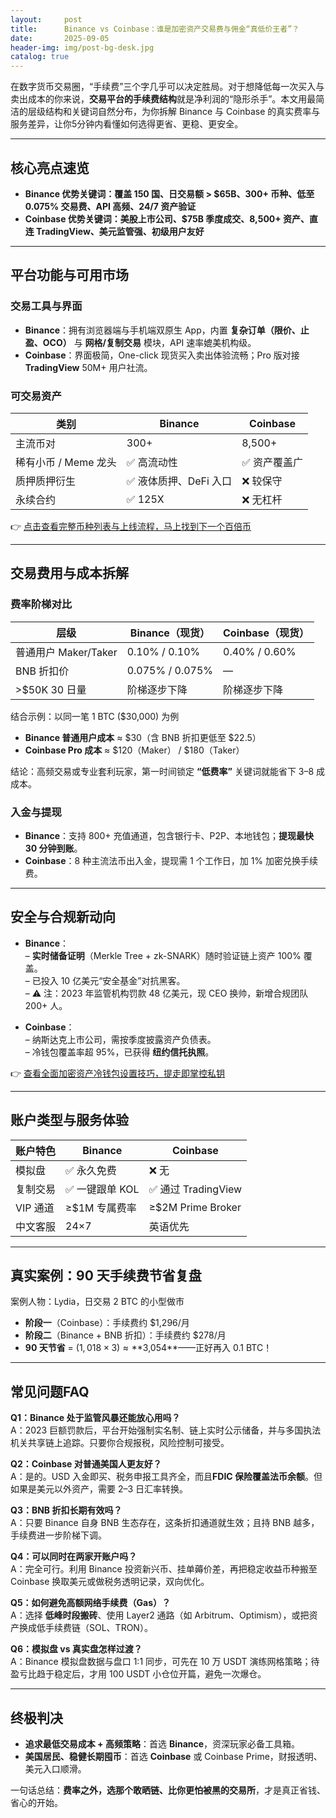 ```yaml
---
layout:     post
title:      Binance vs Coinbase：谁是加密资产交易费与佣金“真低价王者”？
date:       2025-09-05
header-img: img/post-bg-desk.jpg
catalog: true
---
```


在数字货币交易圈，“手续费”三个字几乎可以决定胜局。对于想降低每一次买入与卖出成本的你来说，**交易平台的手续费结构**就是净利润的“隐形杀手”。本文用最简洁的层级结构和关键词自然分布，为你拆解 Binance 与 Coinbase 的真实费率与服务差异，让你5分钟内看懂如何选得更省、更稳、更安全。

---

## 核心亮点速览

- **Binance 优势关键词：覆盖 150 国、日交易额 > $65B、300+ 币种、低至 0.075% 交易费、API 高频、24/7 资产验证**
- **Coinbase 优势关键词：美股上市公司、$75B 季度成交、8,500+ 资产、直连 TradingView、美元监管强、初级用户友好**

---

## 平台功能与可用市场

### 交易工具与界面
- **Binance**：拥有浏览器端与手机端双原生 App，内置 **复杂订单（限价、止盈、OCO）** 与 **网格/复制交易** 模块，API 速率媲美机构级。
- **Coinbase**：界面极简，One-click 现货买入卖出体验流畅；Pro 版对接 **TradingView** 50M+ 用户社流。

### 可交易资产
| 类别 | Binance | Coinbase |
|---|---|---|
| 主流币对 | 300+ | 8,500+ |
| 稀有小币 / Meme 龙头 | ✅ 高流动性 | ✅ 资产覆盖广 |
| 质押质押衍生 | ✅ 液体质押、DeFi 入口 | ❌ 较保守 |
| 永续合约 | ✅ 125X | ❌ 无杠杆 |

👉 [点击查看完整币种列表与上线流程，马上找到下一个百倍币](https://okxdog.com/)

---

## 交易费用与成本拆解

### 费率阶梯对比
| 层级 | Binance（现货） | Coinbase（现货） |
|---|---|---|
| 普通用户 Maker/Taker | 0.10% / 0.10% | 0.40% / 0.60% |
| BNB 折扣价 | 0.075% / 0.075% | — |
| >$50K 30 日量 | 阶梯逐步下降 | 阶梯逐步下降 |

结合示例：以同一笔 1 BTC ($30,000) 为例  
- **Binance 普通用户成本** ≈ $30（含 BNB 折扣更低至 $22.5）  
- **Coinbase Pro 成本** ≈ $120（Maker） / $180（Taker）

结论：高频交易或专业套利玩家，第一时间锁定 **“低费率”** 关键词就能省下 3–8 成成本。

### 入金与提现
- **Binance**：支持 800+ 充值通道，包含银行卡、P2P、本地钱包；**提现最快 30 分钟到账**。
- **Coinbase**：8 种主流法币出入金，提现需 1 个工作日，加 1% 加密兑换手续费。

---

## 安全与合规新动向

- **Binance**：  
  – **实时储备证明**（Merkle Tree + zk-SNARK）随时验证链上资产 100% 覆盖。  
  – 已投入 10 亿美元“安全基金”对抗黑客。  
  – ⚠ 注：2023 年监管机构罚款 48 亿美元，现 CEO 换帅，新增合规团队 200+ 人。

- **Coinbase**：  
  – 纳斯达克上市公司，需按季度披露资产负债表。  
  – 冷钱包覆盖率超 95%，已获得 **纽约信托执照**。

👉 [查看全面加密资产冷钱包设置技巧，提走即掌控私钥](https://okxdog.com/)

---

## 账户类型与服务体验

| 账户特色 | Binance | Coinbase |
|---|---|---|
| 模拟盘 | ✅ 永久免费 | ❌ 无 |
| 复制交易 | ✅ 一键跟单 KOL | ✅ 通过 TradingView |
| VIP 通道 | ≥$1M 专属费率 | ≥$2M Prime Broker |
| 中文客服 | 24×7 | 英语优先 |

---

## 真实案例：90 天手续费节省复盘

案例人物：Lydia，日交易 2 BTC 的小型做市  
- **阶段一**（Coinbase）：手续费约 $1,296/月  
- **阶段二**（Binance + BNB 折扣）：手续费约 $278/月  
- **90 天节省** = ($1,018 × 3) ≈ **$3,054**——正好再入 0.1 BTC！

---

## 常见问题FAQ

**Q1：Binance 处于监管风暴还能放心用吗？**  
A：2023 巨额罚款后，平台开始强制实名制、链上实时公示储备，并与多国执法机关共享链上追踪。只要你合规报税，风险控制可接受。

**Q2：Coinbase 对普通美国人更友好？**  
A：是的。USD 入金即买、税务申报工具齐全，而且**FDIC 保险覆盖法币余额**。但如果是美元以外资产，需要 2–3 日汇率转换。

**Q3：BNB 折扣长期有效吗？**  
A：只要 Binance 自身 BNB 生态存在，这条折扣通道就生效；且持 BNB 越多，手续费进一步阶梯下调。

**Q4：可以同时在两家开账户吗？**  
A：完全可行。利用 Binance 投资新兴币、挂单薅价差，再把稳定收益币种搬至 Coinbase 换取美元或做税务透明记录，双向优化。

**Q5：如何避免高额网络手续费（Gas）？**  
A：选择 **低峰时段搬砖**、使用 Layer2 通路（如 Arbitrum、Optimism），或把资产换成低手续费链（SOL、TRON）。

**Q6：模拟盘 vs 真实盘怎样过渡？**  
A：Binance 模拟盘数据与盘口 1:1 同步，可先在 10 万 USDT 演练网格策略；待盈亏比趋于稳定后，才用 100 USDT 小仓位开篇，避免一次爆仓。

---

## 终极判决

- **追求最低交易成本 + 高频策略**：首选 **Binance**，资深玩家必备工具箱。  
- **美国居民、稳健长期囤币**：首选 **Coinbase** 或 Coinbase Prime，财报透明、美元入口顺滑。  

一句话总结：**费率之外，选那个敢晒链、比你更怕被黑的交易所**，才是真正省钱、省心的开始。